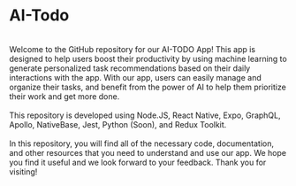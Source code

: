 # AI-Todo
<br>
Welcome to the GitHub repository for our AI-TODO App! This app is designed to help users boost their productivity by using machine learning to generate personalized task recommendations based on their daily interactions with the app. With our app, users can easily manage and organize their tasks, and benefit from the power of AI to help them prioritize their work and get more done. 
<br>
<br>
This repository is developed using Node.JS, React Native, Expo, GraphQL, Apollo, NativeBase, Jest, Python (Soon), and Redux Toolkit.
<br>
<br>
In this repository, you will find all of the necessary code, documentation, and other resources that you need to understand and use our app. We hope you find it useful and we look forward to your feedback. Thank you for visiting!